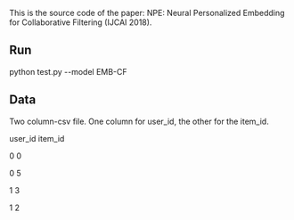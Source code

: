 This is the source code of the paper: NPE: Neural Personalized Embedding for Collaborative Filtering (IJCAI 2018).

## Run
python test.py --model EMB-CF

## Data
Two column-csv file. One column for user_id, the other for the item_id.

user_id item_id

0  0

0  5

1  3

1  2

